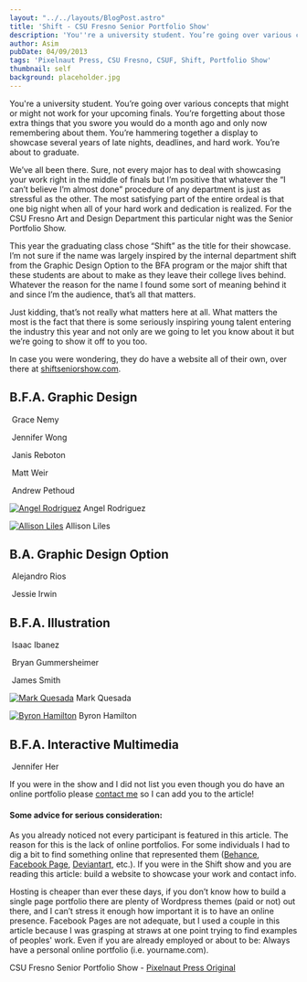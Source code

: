 ```yaml
---
layout: "../../layouts/BlogPost.astro"
title: 'Shift - CSU Fresno Senior Portfolio Show'
description: 'You''re a university student. You’re going over various concepts that might or might not work for your upcoming finals. You’re forgetting about those extra things that you swore you would do a month ago and only now remembering about them. You’re hammering together a display to showcase several years of late nights, deadlines, and hard work. You’re about to graduate.'
author: Asim
pubDate: 04/09/2013
tags: 'Pixelnaut Press, CSU Fresno, CSUF, Shift, Portfolio Show'
thumbnail: self
background: placeholder.jpg
---
```


You're a university student. You’re going over various concepts that might or might not work for your upcoming finals. You’re forgetting about those extra things that you swore you would do a month ago and only now remembering about them. You’re hammering together a display to showcase several years of late nights, deadlines, and hard work. You’re about to graduate.

We’ve all been there. Sure, not every major has to deal with showcasing your work right in the middle of finals but I’m positive that whatever the “I can’t believe I’m almost done” procedure of any department is just as stressful as the other. The most satisfying part of the entire ordeal is that one big night when all of your hard work and dedication is realized. For the CSU Fresno Art and Design Department this particular night was the Senior Portfolio Show.

This year the graduating class chose “Shift” as the title for their showcase. I’m not sure if the name was largely inspired by the internal department shift from the Graphic Design Option to the BFA program or the major shift that these students are about to make as they leave their college lives behind. Whatever the reason for the name I found some sort of meaning behind it and since I’m the audience, that’s all that matters.

Just kidding, that’s not really what matters here at all. What matters the most is the fact that there is some seriously inspiring young talent entering the industry this year and not only are we going to let you know about it but we’re going to show it off to you too.

In case you were wondering, they do have a website all of their own, over there at <a href="http://shiftseniorshow.com/" target="_blank">shiftseniorshow.com</a>.

## B.F.A. Graphic Design 

<a href="http://www.gracenemydesign.com/" target="_blank"><img alt="" src="http://pixelnautpress.com/images/shift/1_GD_Nemy.jpg"></a> Grace Nemy

<a href="http://jenniferwongdesign.com/" target="_blank"><img alt="" src="http://pixelnautpress.com/images/shift/2_GD_Wong.jpg"></a> Jennifer Wong

<a href="http://www.janisreboton.com/" target="_blank"><img alt="" src="http://pixelnautpress.com/images/shift/3_GD_Reboton.jpg"></a> Janis Reboton

<a href="http://mattweirdesign.com/" target="_blank"><img alt="" src="http://pixelnautpress.com/images/shift/4_GD_Weir.jpg"></a> Matt Weir

<a href="http://www.behance.net/andrewpethoud" target="_blank"><img alt="" src="http://pixelnautpress.com/images/shift/5_GD_Pethoud.jpg"></a> Andrew Pethoud

<a href="http://www.angelrdesign.com"><img class="size-full wp-image-829" alt="Angel Rodriguez" src="http://pixelnautpress.com/wp-content/uploads/2013/04/timthumb1.jpg"></a> Angel Rodriguez

<a href="http://www.aftertale.net"><img class="size-full wp-image-830" alt="Allison Liles" src="http://pixelnautpress.com/wp-content/uploads/2013/04/7_GD_Liles.jpg"></a> Allison Liles

## B.A. Graphic Design Option

<a href="http://geekcreative.anonymoustalents.com/" target="_blank"><img alt="" src="http://pixelnautpress.com/images/shift/8_BA_Rios.jpg"></a> Alejandro Rios

<a href="http://www.jessieirwin.com/" target="_blank"><img alt="" src="http://pixelnautpress.com/images/shift/9_BA_Irwin.jpg"></a> Jessie Irwin

## B.F.A. Illustration

<a href="https://www.facebook.com/isquaredart" target="_blank"><img alt="" src="http://pixelnautpress.com/images/shift/10_illu_Ibanez.jpg"></a> Isaac Ibanez

<a href="https://www.facebook.com/bgummer" target="_blank"><img alt="" src="http://pixelnautpress.com/images/shift/13_illu_Gummersheimer.jpg"></a> Bryan Gummersheimer

<a href="http://www.hornedharedesign.com/" target="_blank"><img alt="" src="http://pixelnautpress.com/images/shift/11_illu_Smith.jpg"></a> James Smith

<a href="http://markquesada.com"><img class="size-full wp-image-824" alt="Mark Quesada" src="http://pixelnautpress.com/wp-content/uploads/2013/04/Markquesada1.jpg"></a> Mark Quesada

<a href="http://mynameisbyron.deviantart.com/"><img class="size-full wp-image-826" alt="Byron Hamilton" src="http://pixelnautpress.com/wp-content/uploads/2013/04/12_illu_Hamilton.jpg"></a> Byron Hamilton

## B.F.A. Interactive Multimedia

<a href="http://jenhcreative.com/" target="_blank"><img alt="" src="http://pixelnautpress.com/images/shift/14_inter_Her.jpg"></a> Jennifer Her

If you were in the show and I did not list you even though you do have an online portfolio please <a href="mailto:anton@pixelnautpress.com">contact me</a> so I can add you to the article!

#### Some advice for serious consideration:

As you already noticed not every participant is featured in this article. The reason for this is the lack of online portfolios. For some individuals I had to dig a bit to find something online that represented them (<a title="Behance" href="http://www.behance.net" target="_blank">Behance</a>, <a title="Facebook" href="http://www.facebook.com" target="_blank">Facebook Page</a>, <a title="Deviantart" href="http://www.deviantart.com" target="_blank">Deviantart</a>, etc.). If you were in the Shift show and you are reading this article: build a website to showcase your work and contact info.

Hosting is cheaper than ever these days, if you don’t know how to build a single page portfolio there are plenty of Wordpress themes (paid or not) out there, and I can’t stress it enough how important it is to have an online presence. Facebook Pages are not adequate, but I used a couple in this article because I was grasping at straws at one point trying to find examples of peoples' work. Even if you are already employed or about to be: Always have a personal online portfolio (i.e. yourname.com).

CSU Fresno Senior Portfolio Show - <a href="http://pixelnautpress.com/shift-senior-portfolio-show/">Pixelnaut Press Original</a> 
